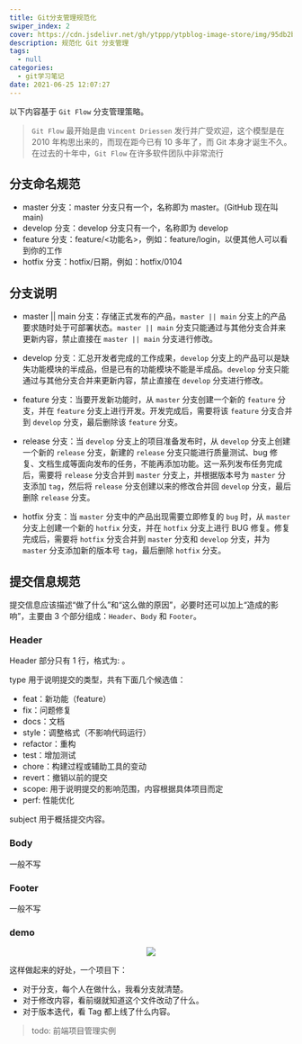```yaml
---
title: Git分支管理规范化
swiper_index: 2
cover: https://cdn.jsdelivr.net/gh/ytppp/ytpblog-image-store/img/95db2bd611d144e596026143d02fba44_tplv-k3u1fbpfcp-watermark.png
description: 规范化 Git 分支管理
tags:
  - null
categories:
  - git学习笔记
date: 2021-06-25 12:07:27
---
```


以下内容基于 `Git Flow` 分支管理策略。

> `Git Flow` 最开始是由 `Vincent Driessen` 发行并广受欢迎，这个模型是在 2010 年构思出来的，而现在距今已有 10 多年了，而 Git 本身才诞生不久。在过去的十年中，`Git Flow` 在许多软件团队中非常流行

## 分支命名规范

- master 分支：master 分支只有一个，名称即为 master。(GitHub 现在叫 main)
- develop 分支：develop 分支只有一个，名称即为 develop
- feature 分支：feature/<功能名>，例如：feature/login，以便其他人可以看到你的工作
- hotfix 分支：hotfix/日期，例如：hotfix/0104

## 分支说明

- master || main 分支：存储正式发布的产品，`master || main` 分支上的产品要求随时处于可部署状态。`master || main` 分支只能通过与其他分支合并来更新内容，禁止直接在 `master || main` 分支进行修改。

- develop 分支：汇总开发者完成的工作成果，`develop` 分支上的产品可以是缺失功能模块的半成品，但是已有的功能模块不能是半成品。`develop` 分支只能通过与其他分支合并来更新内容，禁止直接在 `develop` 分支进行修改。

- feature 分支：当要开发新功能时，从 `master` 分支创建一个新的 `feature` 分支，并在 `feature` 分支上进行开发。开发完成后，需要将该 `feature` 分支合并到 `develop` 分支，最后删除该 `feature` 分支。

- release 分支：当 `develop` 分支上的项目准备发布时，从 `develop` 分支上创建一个新的 `release` 分支，新建的 `release` 分支只能进行质量测试、bug 修复、文档生成等面向发布的任务，不能再添加功能。这一系列发布任务完成后，需要将 `release` 分支合并到 `master` 分支上，并根据版本号为 `master` 分支添加 `tag`，然后将 `release` 分支创建以来的修改合并回 `develop` 分支，最后删除 `release` 分支。

- hotfix 分支：当 `master` 分支中的产品出现需要立即修复的 `bug` 时，从 `master` 分支上创建一个新的 `hotfix` 分支，并在 `hotfix` 分支上进行 BUG 修复。修复完成后，需要将 `hotfix` 分支合并到 `master` 分支和 `develop` 分支，并为 `master` 分支添加新的版本号 `tag`，最后删除 `hotfix` 分支。

## 提交信息规范

提交信息应该描述“做了什么”和“这么做的原因”，必要时还可以加上“造成的影响”，主要由 3 个部分组成：`Header`、`Body` 和 `Footer`。

### Header

Header 部分只有 1 行，格式为<type>: <subject>。

type 用于说明提交的类型，共有下面几个候选值：

- feat：新功能（feature）
- fix：问题修复
- docs：文档
- style：调整格式（不影响代码运行）
- refactor：重构
- test：增加测试
- chore：构建过程或辅助工具的变动
- revert：撤销以前的提交
- scope: 用于说明提交的影响范围，内容根据具体项目而定
- perf: 性能优化

subject 用于概括提交内容。

### Body

一般不写

### Footer

一般不写

### demo

<p align="center">
  <img src="https://cdn.jsdelivr.net/gh/ytppp/ytpblog-image-store/img/95db2bd611d144e596026143d02fba44_tplv-k3u1fbpfcp-watermark.png" />
</p>

这样做起来的好处，一个项目下：

- 对于分支，每个人在做什么，我看分支就清楚。
- 对于修改内容，看前缀就知道这个文件改动了什么。
- 对于版本迭代，看 Tag 都上线了什么内容。


> todo: 前端项目管理实例